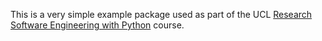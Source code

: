 This is a very simple example package used as part of the UCL
[Research Software Engineering with Python](development.rc.ucl.ac.uk/training/engineering) course.

